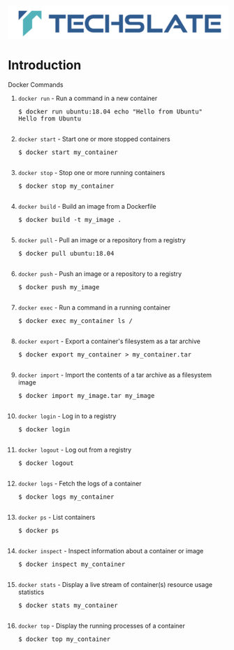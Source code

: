 ![TechSlate](../../global/images/ts.png)

# Introduction 
Docker Commands

<ol>
  <li>
    <code>docker run</code> - Run a command in a new container
    <pre>
$ docker run ubuntu:18.04 echo "Hello from Ubuntu"
Hello from Ubuntu
    </pre>
  </li>
  <li>
    <code>docker start</code> - Start one or more stopped containers
    <pre>
$ docker start my_container
    </pre>
  </li>
  <li>
    <code>docker stop</code> - Stop one or more running containers
    <pre>
$ docker stop my_container
    </pre>
  </li>
  <li>
    <code>docker build</code> - Build an image from a Dockerfile
    <pre>
$ docker build -t my_image .
    </pre>
  </li>
  <li>
    <code>docker pull</code> - Pull an image or a repository from a registry
    <pre>
$ docker pull ubuntu:18.04
    </pre>
  </li>
  <li>
    <code>docker push</code> - Push an image or a repository to a registry
    <pre>
$ docker push my_image
    </pre>
  </li>
  <li>
    <code>docker exec</code> - Run a command in a running container
    <pre>
$ docker exec my_container ls /
    </pre>
  </li>
  <li>
    <code>docker export</code> - Export a container's filesystem as a tar archive
    <pre>
$ docker export my_container > my_container.tar
    </pre>
  </li>
  <li>
    <code>docker import</code> - Import the contents of a tar archive as a filesystem image
    <pre>
$ docker import my_image.tar my_image
    </pre>
  </li>
  <li>
    <code>docker login</code> - Log in to a registry
    <pre>
$ docker login
    </pre>
  </li>
  <li>
    <code>docker logout</code> - Log out from a registry
    <pre>
$ docker logout
    </pre>
  </li>
  <li>
    <code>docker logs</code> - Fetch the logs of a container
    <pre>
$ docker logs my_container
    </pre>
  </li>
  <li>
    <code>docker ps</code> - List containers
    <pre>
$ docker ps
    </pre>
  </li>
  <li>
    <code>docker inspect</code> - Inspect information about a container or image
    <pre>
$ docker inspect my_container
    </pre>
  </li>
  <li>
    <code>docker stats</code> - Display a live stream of container(s) resource usage statistics
    <pre>
$ docker stats my_container
    </pre>
  </li>
  <li>
    <code>docker top</code> - Display the running processes of a container
    <pre>
$ docker top my_container
    </pre>
 
